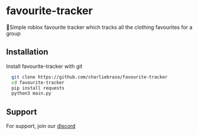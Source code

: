 
# favourite-tracker
🎉Simple roblox favourite tracker which tracks all the clothing favourites for a group




## Installation

Install favourite-tracker with git

```bash
  git clone https://github.com/charliebraso/favourite-tracker
  cd favourite-tracker
  pip install requests
  python3 main.py
```


## Support

For support, join our [discord](https://discord.gg/Npz6nGUHs7)

